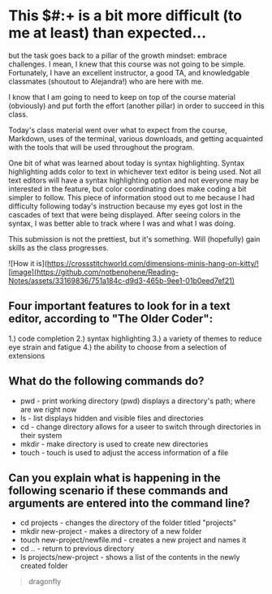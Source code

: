 # This $#:+ is a bit more difficult (to me at least) than expected...
but the task goes back to a pillar of the growth mindset: embrace challenges. I mean, I knew that this course was not going to be simple. Fortunately, I have an excellent instructor, a good TA, and knowledgable classmates (shoutout to Alejandra!) who are here with me.

I know that I am going to need to keep on top of the course material (obviously) and put forth the effort (another pillar) in order to succeed in this class. 

Today's class material went over what to expect from the course, Markdown, uses of the terminal, various downloads, and getting acquainted with the tools that will be used throughout the program.

One bit of what was learned about today is syntax highlighting. Syntax highlighting adds color to text in whichever text editor is being used. Not all text editors will have a syntax highlighting option and not everyone may be interested in the feature, but color coordinating does make coding a bit simpler to follow. This piece of information stood out to me because I had difficulty following today's instruction because my eyes got lost in the cascades of text that were being displayed. After seeing colors in the syntax, I was better able to track where I was and what I was doing.

This submission is not the prettiest, but it's something. Will (hopefully) gain skills as the class progresses.

![How it is](https://crossstitchworld.com/dimensions-minis-hang-on-kitty/![image](https://github.com/notbenohene/Reading-Notes/assets/33169836/751a184c-d9d3-465b-9ee1-01b0eed7ef21)



## Four important features to look for in a text editor, according to "The Older Coder":
1.) code completion 
2.) syntax highlighting 
3.) a variety of themes to reduce eye strain and fatigue
4.) the ability to choose from a selection of extensions 

## What do the following commands do?
* pwd - print working directory (pwd) displays a directory's path; where are we right now
* ls - list displays hidden and visible files and directories
* cd - change directory allows for a useer to switch through directories in their system 
* mkdir - make directory is used to create new directories
* touch - touch is used to adjust the access information of a file

## Can you explain what is happening in the following scenario if these commands and arguments are entered into the command line?
* cd projects - changes the directory of the folder titled "projects" 
* mkdir new-project - makes a directory of a new folder
* touch new-project/newfile.md - creates a new project and names it
* cd .. - return to previous directory
* ls projects/new-project - shows a list of the contents in the newly created folder

>dragonfly
